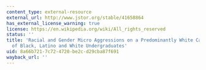 ```yaml
---
content_type: external-resource
external_url: http://www.jstor.org/stable/41658864
has_external_license_warning: true
license: https://en.wikipedia.org/wiki/All_rights_reserved
status: ''
title: 'Racial and Gender Micro Aggressions on a Predominantly White Campus: Experiences
  of Black, Latino and White Undergraduates'
uid: 8a66b721-7c72-4720-be2c-d29cba87f691
wayback_url: ''
---
```

